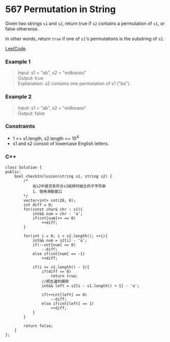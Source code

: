 # 567 Permutation in String

Given two strings `s1` and `s2`, return true if `s2` contains a permutation of `s1`, or false otherwise.

In other words, return `true` if one of `s1`'s permutations is the substring of `s2`.
 
[LeetCode](https://leetcode.cn/problems/array-nesting/)

### Example 1

>Input: s1 = "ab", s2 = "eidbaooo"  
Output: true  
Explanation: s2 contains one permutation of s1 ("ba").  

### Example 2

>Input: s1 = "ab", s2 = "eidboaoo"  
Output: false  

### Constraints

* 1 <= s1.length, s2.length <= 10<sup>4</sup>
* s1 and s2 consist of lowercase English letters.

### C++ 

```
class Solution {
public:
    bool checkInclusion(string s1, string s2) {
        /*
            在s2中是否有符合s1經排列組合的子字符串
            1. 使用滑動窗口
        */
        vector<int> cnt(26, 0);
        int diff = 0;
        for(const char& chr : s1){
            int&& num = chr - 'a';
            if(cnt[num]++ == 0)
                ++diff;
        }

        for(int i = 0; i < s2.length(); ++i){
            int&& num = s2[i] - 'a';
            if(--cnt[num] == 0)
                --diff;
            else if(cnt[num] == -1)
                ++diff;

            if(i >= s1.length() - 1){
                if(diff == 0)
                    return true;
                //把左邊的踢除
                int&& left = s2[i - s1.length() + 1] - 'a';

                if(++cnt[left] == 0)
                    --diff;
                else if(cnt[left] == 1)
                    ++diff;
            }
        }

        return false;        
    }
};
```
